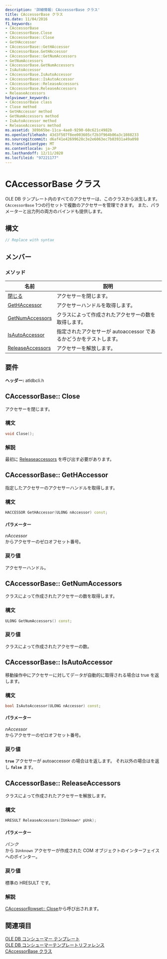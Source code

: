 ```yaml
---
description: '詳細情報: CAccessorBase クラス'
title: CAccessorBase クラス
ms.date: 11/04/2016
f1_keywords:
- CAccessorBase
- CAccessorBase.Close
- CAccessorBase::Close
- GetHAccessor
- CAccessorBase::GetHAccessor
- CAccessorBase.GetHAccessor
- CAccessorBase::GetNumAccessors
- GetNumAccessors
- CAccessorBase.GetNumAccessors
- IsAutoAccessor
- CAccessorBase.IsAutoAccessor
- CAccessorBase::IsAutoAccessor
- CAccessorBase::ReleaseAccessors
- CAccessorBase.ReleaseAccessors
- ReleaseAccessors
helpviewer_keywords:
- CAccessorBase class
- Close method
- GetHAccessor method
- GetNumAccessors method
- IsAutoAccessor method
- ReleaseAccessors method
ms.assetid: 389b65be-11ca-4ae0-9290-60c621c4982b
ms.openlocfilehash: 43d3f507f8ee003605cf2b3f964b06a3c1088233
ms.sourcegitcommit: d6af41e42699628c3e2e6063ec7b03931a49a098
ms.translationtype: MT
ms.contentlocale: ja-JP
ms.lasthandoff: 12/11/2020
ms.locfileid: "97221177"
---
```

# <a name="caccessorbase-class"></a>CAccessorBase クラス

OLE DB テンプレート内のすべてのアクセサーは、このクラスから派生します。 `CAccessorBase` 1つの行セットで複数のアクセサーを管理できます。 また、パラメーターと出力列の両方のバインドも提供します。

## <a name="syntax"></a>構文

```cpp
// Replace with syntax
```

## <a name="members"></a>メンバー

### <a name="methods"></a>メソッド

| 名前 | 説明 |
|--|--|
| [閉じる](#close) | アクセサーを閉じます。 |
| [GetHAccessor](#geth) | アクセサーハンドルを取得します。 |
| [GetNumAccessors](#getnum) | クラスによって作成されたアクセサーの数を取得します。 |
| [IsAutoAccessor](#isauto) | 指定されたアクセサーが autoaccessor であるかどうかをテストします。 |
| [ReleaseAccessors](#release) | アクセサーを解放します。 |

## <a name="requirements"></a>要件

**ヘッダー:** atldbcli.h

## <a name="caccessorbaseclose"></a><a name="close"></a> CAccessorBase:: Close

アクセサーを閉じます。

### <a name="syntax"></a>構文

```cpp
void Close();
```

### <a name="remarks"></a>解説

最初に [Releaseaccessors](#release) を呼び出す必要があります。

## <a name="caccessorbasegethaccessor"></a><a name="geth"></a> CAccessorBase:: GetHAccessor

指定したアクセサーのアクセサーハンドルを取得します。

### <a name="syntax"></a>構文

```cpp
HACCESSOR GetHAccessor(ULONG nAccessor) const;
```

#### <a name="parameters"></a>パラメーター

*nAccessor*<br/>
からアクセサーのゼロオフセット番号。

### <a name="return-value"></a>戻り値

アクセサーハンドル。

## <a name="caccessorbasegetnumaccessors"></a><a name="getnum"></a> CAccessorBase:: GetNumAccessors

クラスによって作成されたアクセサーの数を取得します。

### <a name="syntax"></a>構文

```cpp
ULONG GetNumAccessors() const;
```

### <a name="return-value"></a>戻り値

クラスによって作成されたアクセサーの数。

## <a name="caccessorbaseisautoaccessor"></a><a name="isauto"></a> CAccessorBase:: IsAutoAccessor

移動操作中にアクセサーに対してデータが自動的に取得される場合は true を返します。

### <a name="syntax"></a>構文

```cpp
bool IsAutoAccessor(ULONG nAccessor) const;
```

#### <a name="parameters"></a>パラメーター

*nAccessor*<br/>
からアクセサーのゼロオフセット番号。

### <a name="return-value"></a>戻り値

**`true`** アクセサーが autoaccessor の場合はを返します。 それ以外の場合はを返し **`false`** ます。

## <a name="caccessorbasereleaseaccessors"></a><a name="release"></a> CAccessorBase:: ReleaseAccessors

クラスによって作成されたアクセサーを解放します。

### <a name="syntax"></a>構文

```cpp
HRESULT ReleaseAccessors(IUnknown* pUnk);
```

#### <a name="parameters"></a>パラメーター

*パンク*<br/>
から `IUnknown` アクセサーが作成された COM オブジェクトのインターフェイスへのポインター。

### <a name="return-value"></a>戻り値

標準の HRESULT です。

### <a name="remarks"></a>解説

[CAccessorRowset:: Close](./caccessorrowset-class.md#close)から呼び出されます。

## <a name="see-also"></a>関連項目

[OLE DB コンシューマー テンプレート](../../data/oledb/ole-db-consumer-templates-cpp.md)<br/>
[OLE DB コンシューマーテンプレートリファレンス](../../data/oledb/ole-db-consumer-templates-reference.md)<br/>
[CAccessorBase クラス](../../data/oledb/caccessorbase-class.md)

